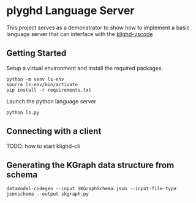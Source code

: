 # plyghd Language Server
This project serves as a demonstrator to show how to implement a basic language server that can interface with the [klighd-vscode](https://github.com/kieler/klighd-vscode)

## Getting Started
Setup a virtual environment and install the required packages.
```
python -m venv ls-env
source ls-env/bin/activate
pip install -r requirements.txt
```
Launch the python language server
```
python ls.py
```

## Connecting with a client
TODO: how to start klighd-cli

## Generating the KGraph data structure from schema
```
datamodel-codegen --input SKGraphSchema.json --input-file-type jsonschema --output skgraph.py
```